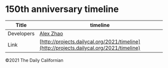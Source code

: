 # 150th anniversary timeline

| Title | timeline |
|-|-|
| Developers    | [Alex Zhao](mailto:axyzhao@berkeley.edu) | Maia Alviar (mailto:malviar@dailycal.org)
| Link | [http://projects.dailycal.org/2021/timeline](http://projects.dailycal.org/2021/timeline) |


©2021 The Daily Californian
